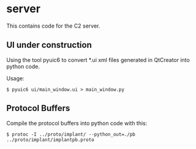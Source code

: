 # server

This contains code for the C2 server.

## UI under construction

Using the tool pyuic6 to convert *.ui xml files generated in QtCreator into python code.

Usage:
```angular2html
$ pyuic6 ui/main_window.ui > main_window.py
```


## Protocol Buffers
Compile the protocol buffers into python code with this:
```
$ protoc -I ../proto/implant/ --python_out=./pb ../proto/implant/implantpb.proto
```
